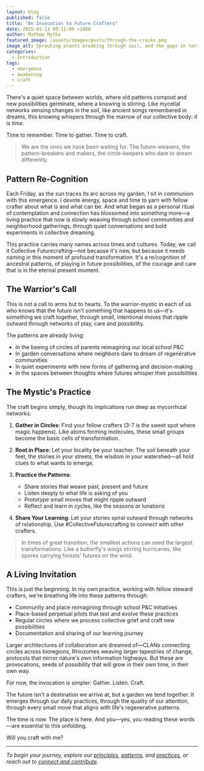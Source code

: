 ```yaml
---
layout: blog
published: false
title: "An Invocation to Future Crafters"
date: 2025-01-13 09:11:00 +1000
author: Mathew Mytka
featured_image: /assets/images/posts/through-the-cracks.png
image_alt: Sprouting plants breaking through soil, and the gaps in terracotta pavers reaching toward light
categories:
  - Introduction
tags:
  - emergence
  - awakening
  - craft
---
```


There's a quiet space between worlds, where old patterns compost and new possibilities germinate, where a knowing is stirring. Like mycelial networks sensing changes in the soil, like ancient songs remembered in dreams, this knowing whispers through the marrow of our collective body: *it is time*.

Time to remember. Time to gather. Time to craft.

> We are the ones we have been waiting for. The future-weavers, the pattern-breakers and makers, the circle-keepers who dare to dream differently.

## Pattern Re-Cognition

Each Friday, as the sun traces its arc across my garden, I sit in communion with this emergence. I devote energy, space and time to yarn with fellow crafter about what is and what can be. And what began as a personal ritual of contemplation and connection has blossomed into something more—a living practice that now is slowly weaving through school communities and neighborhood gatherings, through quiet conversations and bold experiments in collective dreaming.

This practice carries many names across times and cultures. Today, we call it Collective Futurecrafting—not because it's new, but because it needs naming in this moment of profound transformation. It's a re/cognition of ancestral patterns, of playing in future possibilities, of the courage and care that is in the eternal present moment.

## The Warrior's Call

This is not a call to arms but to hearts. To the warrior-mystic in each of us who knows that the future isn't something that happens to us—it's something we craft together, through small, intentional moves that ripple outward through networks of play, care and possibility.

The patterns are already living:
- In the beeing of circles of parents reimagining our local school P&C
- In garden conversations where neighbors dare to dream of regenerative communities
- In quiet experiments with new forms of gathering and decision-making
- In the spaces between thoughts where futures whisper their possibilities

## The Mystic's Practice

The craft begins simply, though its implications run deep as mycorrhizal networks:

1. **Gather in Circles**: Find your fellow crafters (3-7 is the sweet spot where magic happens). Like atoms forming molecules, these small groups become the basic cells of transformation.

2. **Root in Place**: Let your locality be your teacher. The soil beneath your feet, the stories in your streets, the wisdom in your watershed—all hold clues to what wants to emerge.

3. **Practice the Patterns**: 
   - Share stories that weave past, present and future
   - Listen deeply to what life is asking of you
   - Prototype small moves that might ripple outward
   - Reflect and learn in cycles, like the seasons or lunations

4. **Share Your Learning**: Let your stories spiral outward through networks of relationship. Use #CollectiveFuturecrafting to connect with other crafters.

> In times of great transition, the smallest actions can seed the largest transformations. Like a butterfly's wings stirring hurricanes, like spores carrying forests' futures on the wind.

## A Living Invitation

This is just the beginning. In my own practice, working with fellow steward crafters, we're breathing life into these patterns through:
- Community and place reimagining through school P&C initiatives
- Place-based perpetual pilots that test and evolve these practices
- Regular circles where we process collective grief and craft new possibilities
- Documentation and sharing of our learning journey

Larger architectures of collaboration are dreamed of—CLANs connecting circles across bioregions, Rhiozomes weaving larger tapestries of change, protocols that mirror nature's own information highways. But these are provocations, seeds of possibility that will grow in their own time, in their own way.

For now, the invocation is simpler: Gather. Listen. Craft.

The future isn't a destination we arrive at, but a garden we tend together. It emerges through our daily practices, through the quality of our attention, through every small move that aligns with life's regenerative patterns.

The time is now. The place is here. And you—yes, you reading these words—are essential to this unfolding.

Will you craft with me?

---
*To begin your journey, explore our [principles](/craft/principles), [patterns](/craft/patterns), and [practices](/craft/practices), or reach out to <a href="{{ '/get-involved' | relative_url }}">connect and contribute</a>.*